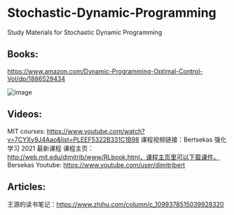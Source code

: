 # Stochastic-Dynamic-Programming
 Study Materials for Stochastic Dynamic Programming

## Books:
https://www.amazon.com/Dynamic-Programming-Optimal-Control-Vol/dp/1886529434

![image](https://user-images.githubusercontent.com/40359309/167287098-7ddf7b08-e468-48c4-b98a-a86f464d29e1.png)

## Videos:
MIT courses: https://www.youtube.com/watch?v=7CYXy9J4Aao&list=PLEEF5322B331C1B98
课程视频链接：Bertsekas 强化学习 2021 最新课程
课程主页：http://web.mit.edu/dimitrib/www/RLbook.html，课程主页里可以下载课件。
Bersekas Youtube: https://www.youtube.com/user/dimitribert


## Articles:
王源的读书笔记：https://www.zhihu.com/column/c_1099378515039928320
